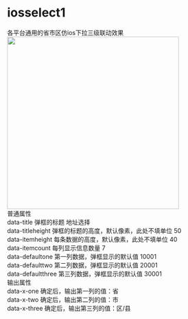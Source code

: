 # iosselect1
各平台通用的省市区仿ios下拉三级联动效果<br>
<img src="http://www.wware.org/img/ios5.jpg" width="400px"><br>
普通属性<br>
data-title	弹框的标题	地址选择<br>
data-titleheight	弹框的标题的高度，默认像素，此处不填单位	50<br>
data-itemheight	每条数据的高度，默认像素，此处不填单位	40<br>
data-itemcount	每列显示信息数量	7<br>
data-defaultone	第一列数据，弹框显示的默认值	10001<br>
data-defaulttwo	第二列数据，弹框显示的默认值	20001<br>
data-defaultthree	第三列数据，弹框显示的默认值	30001<br>
输出属性<br>
data-x-one	确定后，输出第一列的值：省	<br>
data-x-two	确定后，输出第二列的值：市	<br>
data-x-three	确定后，输出第三列的值：区/县<br>
